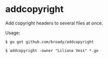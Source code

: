 # addcopyright

Add copyright headers to several files at once.

Usage:

    $ go get github.com/broady/addcopyright

    $ addcopyright -owner "Liliana Vess" *.go

